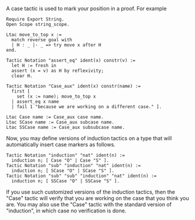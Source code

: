 A case tactic is used to mark your position in a proof. For example

```coq
Require Export String.
Open Scope string_scope.

Ltac move_to_top x :=
  match reverse goal with
  | H : _ |- _ => try move x after H
end.

Tactic Notation "assert_eq" ident(x) constr(v) :=
  let H := fresh in
  assert (x = v) as H by reflexivity;
  clear H.

Tactic Notation "Case_aux" ident(x) constr(name) :=
  first [
    set (x := name); move_to_top x
  | assert_eq x name
  | fail 1 "because we are working on a different case." ].

Ltac Case name := Case_aux case name.
Ltac SCase name := Case_aux subcase name.
Ltac SSCase name := Case_aux subsubcase name.
```

Now, you may define versions of induction tactics on a type that will automatically insert case markers as follows.

```coq
Tactic Notation "induction" "nat" ident(n) :=
  induction n; [ Case "O" | Case "S" ].
Tactic Notation "sub" "induction" "nat" ident(n) :=
  induction n; [ SCase "O" | SCase "S" ].
Tactic Notation "sub" "sub" "induction" "nat" ident(n) :=
  induction n; [ SSCase "O" | SSCase "S" ].
```

If you use such customized versions of the induction tactics, then the "Case" tactic will verify that you are working on the case that you think you are. You may also use the "Case" tactic with the standard version of "induction", in which case no verification is done.

